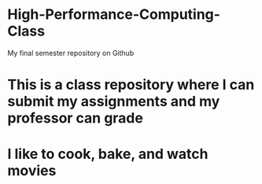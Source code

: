 # High-Performance-Computing-Class
My final semester repository on Github

# This is a class repository where I can submit my assignments and my professor can grade
# I like to cook, bake, and watch movies
